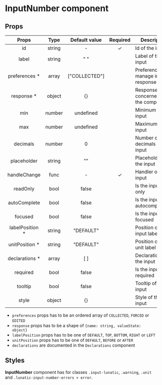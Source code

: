 # InputNumber component

## Props

|      Props       |  Type  | Default value | Required | Description                          |
| :--------------: | :----: | :-----------: | :------: | ------------------------------------ |
|        id        | string |       -       |    ✓     | Id of the input                      |
|      label       | string |      " "      |          | Label of the input                   |
|  preferences \*  | array  | ["COLLECTED"] |          | Preferences to manage input response |
|   response \*    | object |      {}       |          | Response concerned by the component  |
|       min        | number |   undefined   |          | Minimum of the input                 |
|       max        | number |   undefined   |          | Maximum of the input                 |
|     decimals     | number |       0       |          | Number of decimals of the input      |
|   placeholder    | string |      ""       |          | Placeholder of the input             |
|   handleChange   |  func  |       -       |    ✓     | Handler of the input                 |
|     readOnly     |  bool  |     false     |          | Is the input read only               |
|   autoComplete   |  bool  |     false     |          | Is the input autocompletable         |
|     focused      |  bool  |     false     |          | Is the input focused                 |
| labelPosition \* | string |   "DEFAULT"   |          | Position of the input label          |
| unitPosition \*  | string |   "DEFAULT"   |          | Position of the unit label           |
| declarations \*  | array  |      [ ]      |          | Declarations of the input            |
|     required     |  bool  |     false     |          | Is the input required                |
|     tooltip      |  bool  |     false     |          | Tooltip of the input                 |
|      style       | object |      {}       |          | Style of the input                   |

- `preferences` props has to be an ordered array of `COLLECTED`, `FORCED` or `EDITED`
- `response` props has to be a shape of `{name: string, valueState: object}`
- `labelPosition` props has to be one of `DEFAULT`, `TOP`, `BOTTOM`, `RIGHT` or `LEFT`
- `unitPosition` props has to be one of `DEFAULT`, `BEFORE` or `AFTER`
- `declarations` are documented in the `Declarations` component

## Styles

**InputNumber** component has for classes `.input-lunatic`, `.warning`, `.unit` and `.lunatic-input-number-errors > error`.
